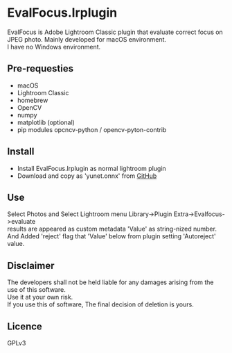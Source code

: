 # EvalFocus.lrplugin
EvalFocus is Adobe Lightroom Classic plugin that evaluate correct focus on JPEG photo.
Mainly developed for macOS environment.  
I have no Windows environment.
## Pre-requesties
* macOS
* Lightroom Classic
* homebrew
* OpenCV
* numpy
* matplotlib (optional)
* pip modules opcncv-python / opencv-pyton-contrib
## Install
* Install EvalFocus.lrplugin as normal lightroom plugin
* Download and copy as 'yunet.onnx' from [GitHub](https://github.com/opencv/opencv_zoo/blob/main/models/face_detection_yunet/face_detection_yunet_2023mar.onnx)
## Use
Select Photos and Select Lightroom menu Library->Plugin Extra->Evalfocus->evaluate  
results are appeared as custom metadata 'Value' as string-nized number.  
And Added 'reject' flag that 'Value' below from plugin setting 'Autoreject' value.
## Disclaimer
The developers shall not be held liable for any damages arising from the use of this software.  
Use it at your own risk.  
If you use this of software, The final decision of deletion is yours.
## Licence
GPLv3
